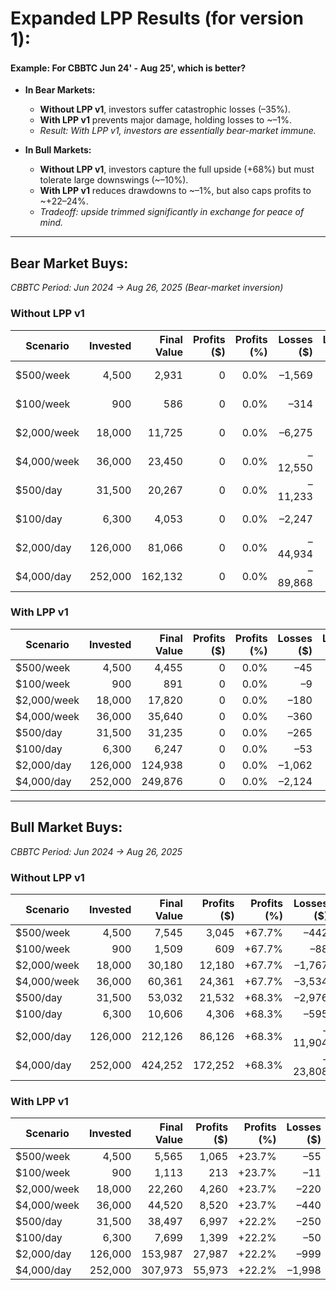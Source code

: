 # Expanded LPP Results (for version 1):

#### Example: For CBBTC Jun 24' - Aug 25', which is better?

- **In Bear Markets:**  
  - **Without LPP v1**, investors suffer catastrophic losses (–35%).  
  - **With LPP v1** prevents major damage, holding losses to ~–1%.  
  - *Result: With LPP v1, investors are essentially bear-market immune.*

- **In Bull Markets:**  
  - **Without LPP v1**, investors capture the full upside (+68%) but must tolerate large downswings (~–10%).  
  - **With LPP v1** reduces drawdowns to ~–1%, but also caps profits to ~+22–24%.  
  - *Tradeoff: upside trimmed significantly in exchange for peace of mind.*

__________________________________________

## Bear Market Buys:

*CBBTC Period: Jun 2024 → Aug 26, 2025 (Bear-market inversion)*  

### Without LPP v1

| Scenario       | Invested | Final Value | Profits ($) | Profits (%) | Losses ($) | Losses (%) |
|----------------|---------:|------------:|---------------------:|---------------------:|--------------------:|--------------------:|
| $500/week      |   4,500  |     2,931   |       0              |  0.0%               | –1,569              | –34.9%              |
| $100/week      |     900  |       586   |       0              |  0.0%               | –314                | –34.9%              |
| $2,000/week    |  18,000  |    11,725   |       0              |  0.0%               | –6,275              | –34.9%              |
| $4,000/week    |  36,000  |    23,450   |       0              |  0.0%               | –12,550             | –34.9%              |
| $500/day       |  31,500  |    20,267   |       0              |  0.0%               | –11,233             | –35.7%              |
| $100/day       |   6,300  |     4,053   |       0              |  0.0%               | –2,247              | –35.7%              |
| $2,000/day     | 126,000  |    81,066   |       0              |  0.0%               | –44,934             | –35.7%              |
| $4,000/day     | 252,000  |   162,132   |       0              |  0.0%               | –89,868             | –35.7%              |


### With LPP v1

| Scenario       | Invested | Final Value | Profits ($) | Profits (%) | Losses ($) | Losses (%) |
|----------------|---------:|------------:|---------------------:|---------------------:|--------------------:|--------------------:|
| $500/week      |   4,500  |     4,455   |       0              |  0.0%               | –45                 | –1.0%               |
| $100/week      |     900  |       891   |       0              |  0.0%               | –9                  | –1.0%               |
| $2,000/week    |  18,000  |    17,820   |       0              |  0.0%               | –180                | –1.0%               |
| $4,000/week    |  36,000  |    35,640   |       0              |  0.0%               | –360                | –1.0%               |
| $500/day       |  31,500  |    31,235   |       0              |  0.0%               | –265                | –0.8%               |
| $100/day       |   6,300  |     6,247   |       0              |  0.0%               | –53                 | –0.8%               |
| $2,000/day     | 126,000  |   124,938   |       0              |  0.0%               | –1,062              | –0.8%               |
| $4,000/day     | 252,000  |   249,876   |       0              |  0.0%               | –2,124              | –0.8%               |


---

## Bull Market Buys:

*CBBTC Period: Jun 2024 → Aug 26, 2025*  


### Without LPP v1

| Scenario       | Invested | Final Value | Profits ($) | Profits (%) | Losses ($) | Losses (%) |
|----------------|---------:|------------:|---------------------:|---------------------:|--------------------:|--------------------:|
| $500/week      |   4,500  |     7,545   |   3,045              | +67.7%              | –442                | –9.8%               |
| $100/week      |     900  |     1,509   |     609              | +67.7%              | –88                 | –9.8%               |
| $2,000/week    |  18,000  |    30,180   |  12,180              | +67.7%              | –1,767              | –9.8%               |
| $4,000/week    |  36,000  |    60,361   |  24,361              | +67.7%              | –3,534              | –9.8%               |
| $500/day       |  31,500  |    53,032   |  21,532              | +68.3%              | –2,976              | –9.5%               |
| $100/day       |   6,300  |    10,606   |   4,306              | +68.3%              | –595                | –9.5%               |
| $2,000/day     | 126,000  |   212,126   |  86,126              | +68.3%              | –11,904             | –9.5%               |
| $4,000/day     | 252,000  |   424,252   | 172,252              | +68.3%              | –23,808             | –9.5%               |


### With LPP v1

| Scenario       | Invested | Final Value | Profits ($) | Profits (%) | Losses ($) | Losses (%) |
|----------------|---------:|------------:|---------------------:|---------------------:|--------------------:|--------------------:|
| $500/week      |   4,500  |     5,565   |   1,065              | +23.7%              | –55                 | –1.2%               |
| $100/week      |     900  |     1,113   |     213              | +23.7%              | –11                 | –1.2%               |
| $2,000/week    |  18,000  |    22,260   |   4,260              | +23.7%              | –220                | –1.2%               |
| $4,000/week    |  36,000  |    44,520   |   8,520              | +23.7%              | –440                | –1.2%               |
| $500/day       |  31,500  |    38,497   |   6,997              | +22.2%              | –250                | –0.8%               |
| $100/day       |   6,300  |     7,699   |   1,399              | +22.2%              | –50                 | –0.8%               |
| $2,000/day     | 126,000  |   153,987   |  27,987              | +22.2%              | –999                | –0.8%               |
| $4,000/day     | 252,000  |   307,973   |  55,973              | +22.2%              | –1,998              | –0.8%               |

